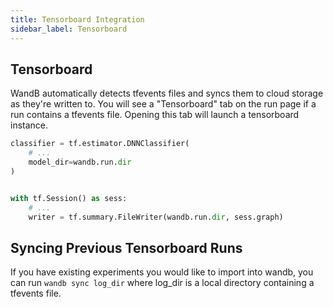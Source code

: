 ```yaml
---
title: Tensorboard Integration
sidebar_label: Tensorboard
---
```


## Tensorboard

WandB automatically detects tfevents files and syncs them to cloud storage as they're written to. You will see a "Tensorboard" tab on the run page if a run contains a tfevents file. Opening this tab will launch a tensorboard instance.

```python
classifier = tf.estimator.DNNClassifier(
    # ...
    model_dir=wandb.run.dir
)
```

```python

with tf.Session() as sess:
    # ...
    writer = tf.summary.FileWriter(wandb.run.dir, sess.graph)
```

## Syncing Previous Tensorboard Runs

If you have existing experiments you would like to import into wandb, you can run `wandb sync log_dir` where log_dir is a local directory containing a tfevents file.
